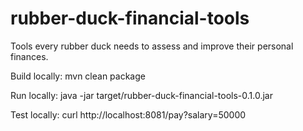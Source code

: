# rubber-duck-financial-tools
Tools every rubber duck needs to assess and improve their personal finances.

Build locally:
mvn clean package

Run locally:
java -jar target/rubber-duck-financial-tools-0.1.0.jar

Test locally:
curl http://localhost:8081/pay?salary=50000